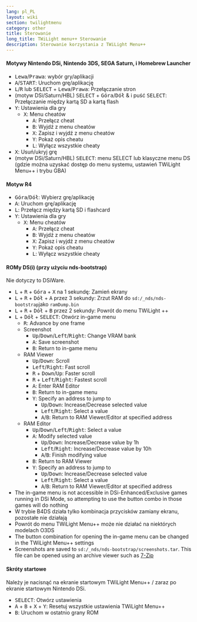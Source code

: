 ```yaml
---
lang: pl_PL
layout: wiki
section: twilightmenu
category: other
title: Sterowanie
long_title: TWiLight menu++ Sterowanie
description: Sterowanie korzystania z TWiLight Menu++
---
```


#### Motywy Nintendo DSi, Nintendo 3DS, SEGA Saturn, i Homebrew Launcher
- <kbd>Lewa</kbd>/<kbd>Prawa</kbd>: wybór gry/aplikacji
- <kbd class="face">A</kbd>/<kbd>START</kbd>: Uruchom grę/aplikację
- <kbd class="l">L</kbd>/<kbd class="r">R</kbd> lub <kbd>SELECT</kbd> + <kbd>Lewa</kbd>/<kbd>Prawa</kbd>: Przełączanie stron
- (motyw DSi/Saturn/HBL) <kbd>SELECT</kbd> + <kbd>Góra</kbd>/<kbd>Dół</kbd> & i puść <kbd>SELECT</kbd>: Przełączanie między kartą SD a kartą flash
- <kbd class="face">Y</kbd>: Ustawienia dla gry
   - <kbd class="face">X</kbd>: Menu cheatów
      - <kbd class="face">A</kbd>: Przełącz cheat
      - <kbd class="face">B</kbd>: Wyjdź z menu cheatów
      - <kbd class="face">X</kbd>: Zapisz i wyjdź z menu cheatów
      - <kbd class="face">Y</kbd>: Pokaż opis cheatu
      - <kbd class="l">L</kbd>: Wyłącz wszystkie cheaty
- <kbd class="face">X</kbd>: Usuń/ukryj grę
- (motyw DSi/Saturn/HBL) <kbd>SELECT</kbd>: menu SELECT lub klasyczne menu DS (gdzie można uzyskać dostęp do menu systemu, ustawień TWiLight Menu++ i trybu GBA)

#### Motyw R4
- <kbd>Góra</kbd>/<kbd>Dół</kbd>: Wybierz grę/aplikację
- <kbd class="face">A</kbd>: Uruchom grę/aplikację
- <kbd class="l">L</kbd>: Przełącz między kartą SD i flashcard
- <kbd class="face">Y</kbd>: Ustawienia dla gry
   - <kbd class="face">X</kbd>: Menu cheatów
      - <kbd class="face">A</kbd>: Przełącz cheat
      - <kbd class="face">B</kbd>: Wyjdź z menu cheatów
      - <kbd class="face">X</kbd>: Zapisz i wyjdź z menu cheatów
      - <kbd class="face">Y</kbd>: Pokaż opis cheatu
      - <kbd class="l">L</kbd>: Wyłącz wszystkie cheaty

#### ROMy DS(i) (przy użyciu nds-bootstrap)
Nie dotyczy to DSiWare.
- <kbd class="l">L</kbd> + <kbd class="r">R</kbd> + <kbd>Góra</kbd> + <kbd class="face">X</kbd> na 1 sekundę: Zamień ekrany
- <kbd class="l">L</kbd> + <kbd class="r">R</kbd> + <kbd>Dół</kbd> + <kbd class="face">A</kbd> przez 3 sekundy: Zrzut RAM do `sd:/_nds/nds-bootstrap`jako `ramDump.bin`
- <kbd class="l">L</kbd> + <kbd class="r">R</kbd> + <kbd>Dół</kbd> + <kbd class="face">B</kbd> przez 2 sekundy: Powrót do menu TWiLight ++
- <kbd class="l">L</kbd> + <kbd>Dół</kbd> + <kbd>SELECT</kbd>: Otwórz in-game menu
   - <kbd class="r">R</kbd>: Advance by one frame
   - Screenshot
      - <kbd>Up</kbd>/<kbd>Down</kbd>/<kbd>Left</kbd>/<kbd>Right</kbd>: Change VRAM bank
      - <kbd class="face">A</kbd>: Save screenshot
      - <kbd class="face">B</kbd>: Return to in-game menu
   - RAM Viewer
      - <kbd>Up</kbd>/<kbd>Down</kbd>: Scroll
      - <kbd>Left</kbd>/<kbd>Right</kbd>: Fast scroll
      - <kbd class="r">R</kbd> + <kbd>Down</kbd>/<kbd>Up</kbd>: Faster scroll
      - <kbd class="r">R</kbd> + <kbd>Left</kbd>/<kbd>Right</kbd>: Fastest scroll
      - <kbd class="face">A</kbd>: Enter RAM Editor
      - <kbd class="face">B</kbd>: Return to in-game menu
      - <kbd class="face">Y</kbd>: Specify an address to jump to
        - <kbd>Up</kbd>/<kbd>Down</kbd>: Increase/Decrease selected value
        - <kbd>Left</kbd>/<kbd>Right</kbd>: Select a value
        - <kbd class="face">A</kbd>/<kbd class="face">B</kbd>: Return to RAM Viewer/Editor at specified address
   - RAM Editor
      - <kbd>Up</kbd>/<kbd>Down</kbd>/<kbd>Left</kbd>/<kbd>Right</kbd>: Select a value
      - <kbd class="face">A</kbd>: Modify selected value
         - <kbd>Up</kbd>/<kbd>Down</kbd>: Increase/Decrease value by 1h
         - <kbd>Left</kbd>/<kbd>Right</kbd>: Increase/Decrease value by 10h
         - <kbd class="face">A</kbd>/<kbd class="face">B</kbd>: Finish modifying value
      - <kbd class="face">B</kbd>: Return to RAM Viewer
      - <kbd class="face">Y</kbd>: Specify an address to jump to
        - <kbd>Up</kbd>/<kbd>Down</kbd>: Increase/Decrease selected value
        - <kbd>Left</kbd>/<kbd>Right</kbd>: Select a value
        - <kbd class="face">A</kbd>/<kbd class="face">B</kbd>: Return to RAM Viewer/Editor at specified address
- The in-game menu is not accessible in DSi-Enhanced/Exclusive games running in DSi Mode, so attempting to use the button combo in those games will do nothing
- W trybie B4DS działa tylko kombinacja przycisków zamiany ekranu, pozostałe nie działają
- Powrót do menu TWiLight Menu++ może nie działać na niektórych modelach O3DS
- The button combination for opening the in-game menu can be changed in the TWiLight Menu++ settings
- Screenshots are saved to `sd:/_nds/nds-bootstrap/screenshots.tar`. This file can be opened using an archive viewer such as [7-Zip](https://www.7-zip.org/)

#### Skróty startowe
Należy je nacisnąć na ekranie startowym TWiLight Menu++ / zaraz po ekranie startowym Nintendo DSi.

- <kbd>SELECT</kbd>: Otwórz ustawienia
- <kbd class="face">A</kbd> + <kbd class="face">B</kbd> + <kbd class="face">X</kbd> + <kbd class="face">Y</kbd>: Resetuj wszystkie ustawienia TWiLight Menu++
- <kbd class="face">B</kbd>: Uruchom w ostatnio grany ROM
